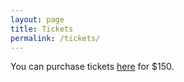 ```yaml
---
layout: page
title: Tickets
permalink: /tickets/
---
```


You can purchase tickets [here](https://www.eventjoy.com/e/queer-collaborations-2015) for $150.
